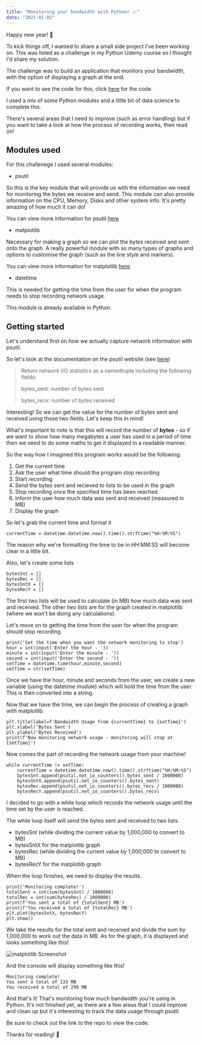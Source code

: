 ```yaml
---
title: "Monitoring your bandwidth with Python! 📈"
date: "2021-01-02"
---
```


Happy new year! 🎉

To kick things off, I wanted to share a small side project I've been working on. This was listed as a challenge in my Python Udemy course so I thought I'd share my solution.

The challenge was to build an application that monitors your bandwidth, with the option of displaying a graph at the end.

If you want to see the code for this, click [here](https://gitlab.com/JoshBl_/python-bandwidth-monitor) for the code.

I used a mix of some Python modules and a little bit of data science to complete this.

There's several areas that I need to improve (such as error handling) but if you want to take a look at how the process of recording works, then read on!

## Modules used

For this challenege I used several modules:

* psutil

So this is the key module that will provide us with the information we need for monitoring the bytes we receive and send. This module can also provide information on the CPU, Memory, Disks and other system info. It's pretty amazing of how much it can do!

You can view more information for psutil [here](https://pypi.org/project/psutil/)

* matplotlib

Necessary for making a graph so we can plot the bytes received and sent onto the graph. A really powerful module with so many types of graphs and options to customise the graph (such as the line style and markers).

You can view more information for matplotlib [here](https://matplotlib.org/index.html)

* datetime

This is needed for getting the time from the user for when the program needs to stop recording network usage.

This module is already available in Python.

## Getting started

Let's understand first on how we actually capture network information with psutil.

So let's look at the documentation on the psutil website (see [here](https://psutil.readthedocs.io/en/latest/#network))

<blockquote>
Return network I/O statistics as a namedtuple including the following fields:

bytes_sent: number of bytes sent

bytes_recv: number of bytes received
</blockquote>

Interesting! So we can get the value for the number of bytes sent and received using those two fields. Let's keep this in mind!

What's important to note is that this will record the number of **bytes** - so if we want to show how many megabytes a user has used in a period of time then we need to do some maths to get it displayed in a readable manner.

So the way how I imagined this program works would be the following:
1. Get the current time
2. Ask the user what time should the program stop recording
3. Start recording 
4. Send the bytes sent and recieved to lists to be used in the graph
5. Stop recording once the specified time has been reached
6. Inform the user how much data was sent and received (measured in MB)
7. Display the graph

So let's grab the current time and format it

```
currentTime = datetime.datetime.now().time().strftime("%H:%M:%S")
```

The reason why we're formatting the time to be in HH:MM:SS will become clear in a little bit.

Also, let's create some lists

```
bytesSnt = []
bytesRec = []
bytesSntX = []
bytesRecY = []
```

The first two lists will be used to calculate (in MB) how much data was sent and received. The other two lists are for the graph created in matplotlib (where we won't be doing any calculations).

Let's move on to getting the time from the user for when the program should stop recording.

```
print('Set the time when you want the network monitoring to stop')
hour = int(input('Enter the hour - '))
minute = int(input('Enter the minute - '))
second = int(input('Enter the second - '))
setTime = datetime.time(hour,minute,second)
setTime = str(setTime)
```

Once we have the hour, minute and seconds from the user, we create a new variable (using the datetime module) which will hold the time from the user. This is then converted into a string.

Now that we have the time, we can begin the process of creating a graph with matplotlib.

```
plt.title(label=f'Bandwidth Usage from {currentTime} to {setTime}')
plt.xlabel('Bytes Sent')
plt.ylabel('Bytes Received')
print(f'Now monitoring network usage - monitoring will stop at {setTime}')
```

Now comes the part of recording the network usage from your machine!

```
while currentTime != setTime:
    currentTime = datetime.datetime.now().time().strftime("%H:%M:%S")
    bytesSnt.append(psutil.net_io_counters().bytes_sent / 1000000)
    bytesSntX.append(psutil.net_io_counters().bytes_sent)
    bytesRec.append(psutil.net_io_counters().bytes_recv / 1000000)
    bytesRecY.append(psutil.net_io_counters().bytes_recv)
```

I decided to go with a while loop which records the network usage until the time set by the user is reached.

The while loop itself will send the bytes sent and received to two lists.

* bytesSnt (while dividing the current value by 1,000,000 to convert to MB)
* bytesSntX for the matplotlib graph
* bytesRec (while dividing the current value by 1,000,000 to convert to MB)
* bytesRecY for the matplotlib graph

When the loop finishes, we need to display the results.

```
print('Monitoring complete!')
totalSent = int(sum(bytesSnt) / 1000000)
totalRec = int(sum(bytesRec) / 1000000)
print(f'You sent a total of {totalSent} MB')
print(f'You received a total of {totalRec} MB')
plt.plot(bytesSntX, bytesRecY)
plt.show()
```

We take the results for the total sent and received and divide the sum by 1,000,000 to work out the data in MB. As for the graph, it is displayed and looks something like this!

![matplotlib Screenshot](https://i.imgur.com/gzSPv9s.jpg)

And the console will display something like this!

```
Monitoring complete!
You sent a total of 133 MB
You received a total of 298 MB
```

And that's it! That's monitoring how much bandwidth you're using in Python. It's not finished yet, as there are a few areas that I could improve and clean up but it's interesting to track the data usage through psutil.

Be sure to check out the link to the repo to view the code.

Thanks for reading! 👋